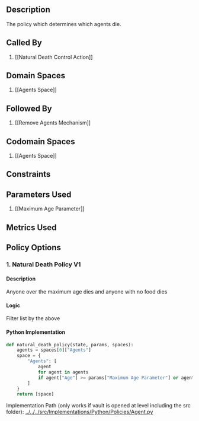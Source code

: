 ## Description

The policy which determines which agents die.
## Called By
1. [[Natural Death Control Action]]
## Domain Spaces
1. [[Agents Space]]
## Followed By
1. [[Remove Agents Mechanism]]
## Codomain Spaces
1. [[Agents Space]]
## Constraints
## Parameters Used
1. [[Maximum Age Parameter]]
## Metrics Used
## Policy Options
### 1. Natural Death Policy V1
#### Description
Anyone over the maximum age dies and anyone with no food dies
#### Logic
Filter list by the above
#### Python Implementation
```python
def natural_death_policy(state, params, spaces):
    agents = spaces[0]["Agents"]
    space = {
        "Agents": [
            agent
            for agent in agents
            if agent["Age"] >= params["Maximum Age Parameter"] or agent["Food"] <= 0
        ]
    }
    return [space]
```
Implementation Path (only works if vault is opened at level including the src folder): [../../../src/Implementations/Python/Policies/Agent.py](../../../src/Implementations/Python/Policies/Agent.py)

